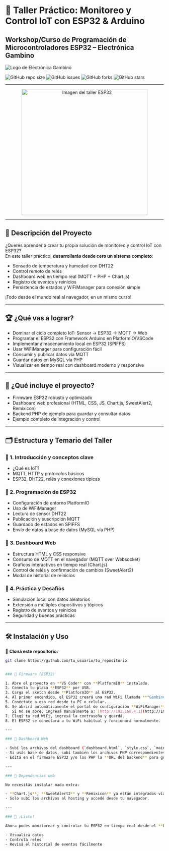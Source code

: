 # 🧠 Taller Práctico: Monitoreo y Control IoT con ESP32 & Arduino  
## Workshop/Curso de Programación de Microcontroladores ESP32 – Electrónica Gambino

![Logo de Electrónica Gambino](https://electronicagambino.com/wp-content/uploads/elementor/thumbs/cropped-Electronica-Gambino-e1684335474114-q6losum0uq8caxhait9doqxx83gv53yq2d8g8oiv7o.png)

![GitHub repo size](https://img.shields.io/github/repo-size/tu_usuario/tu_repositorio?style=for-the-badge) 
![GitHub issues](https://img.shields.io/github/issues/tu_usuario/tu_repositorio?style=for-the-badge) 
![GitHub forks](https://img.shields.io/github/forks/tu_usuario/tu_repositorio?style=for-the-badge)
![GitHub stars](https://img.shields.io/github/stars/tu_usuario/tu_repositorio?style=for-the-badge)

---

<p align="center">
  <img src="https://electronicagambino.com/wp-content/uploads/2023/05/cropped-Electronica-Gambino-e1684335474114-1320x388.png" alt="Imagen del taller ESP32" width="400"/>
</p>

---

## 📌 Descripción del Proyecto

¿Querés aprender a crear tu propia solución de monitoreo y control IoT con ESP32?  
En este taller práctico, **desarrollarás desde cero un sistema completo**:

- Sensado de temperatura y humedad con DHT22  
- Control remoto de relés  
- Dashboard web en tiempo real (MQTT + PHP + Chart.js)  
- Registro de eventos y reinicios  
- Persistencia de estados y WiFiManager para conexión simple  

¡Todo desde el mundo real al navegador, en un mismo curso!

---

## 🏆 ¿Qué vas a lograr?

- Dominar el ciclo completo IoT: Sensor -> ESP32 -> MQTT -> Web  
- Programar el ESP32 con Framework Arduino en PlatformIO/VSCode  
- Implementar almacenamiento local en ESP32 (SPIFFS)  
- Usar WiFiManager para configuración fácil  
- Consumir y publicar datos vía MQTT  
- Guardar datos en MySQL vía PHP  
- Visualizar en tiempo real con dashboard moderno y responsive  

---

## 🚀 ¿Qué incluye el proyecto?

- Firmware ESP32 robusto y optimizado  
- Dashboard web profesional (HTML, CSS, JS, Chart.js, SweetAlert2, Remixicon)  
- Backend PHP de ejemplo para guardar y consultar datos  
- Ejemplo completo de integración y control  

---

## 🗂️ Estructura y Temario del Taller

### 📗 1. Introducción y conceptos clave
- ¿Qué es IoT?  
- MQTT, HTTP y protocolos básicos  
- ESP32, DHT22, relés y conexiones típicas  

### 📘 2. Programación de ESP32
- Configuración de entorno PlatformIO  
- Uso de WiFiManager  
- Lectura de sensor DHT22  
- Publicación y suscripción MQTT  
- Guardado de estados en SPIFFS  
- Envío de datos a base de datos (MySQL vía PHP)  

### 📙 3. Dashboard Web
- Estructura HTML y CSS responsive  
- Consumo de MQTT en el navegador (MQTT over Websocket)  
- Gráficos interactivos en tiempo real (Chart.js)  
- Control de relés y confirmación de cambios (SweetAlert2)  
- Modal de historial de reinicios  

### 📒 4. Práctica y Desafíos
- Simulación local con datos aleatorios  
- Extensión a múltiples dispositivos y tópicos  
- Registro de eventos y reinicios  
- Seguridad y buenas prácticas  

---

## 🛠️ Instalación y Uso

🔹 **Cloná este repositorio:**
```bash
git clone https://github.com/tu_usuario/tu_repositorio


### 🔹 Firmware (ESP32)

1. Abre el proyecto en **VS Code** con **PlatformIO** instalado.
2. Conecta tu placa **ESP32** por USB.
3. Carga el sketch desde **PlatformIO** al ESP32.
4. Al primer encendido, el ESP32 creará una red WiFi llamada **"GambinoESP32"**.
5. Conéctate a esa red desde tu PC o celular.
6. Se abrirá automáticamente el portal de configuración **WiFiManager**  
   Si no se abre, ingresá manualmente a: [http://192.168.4.1](http://192.168.4.1)
7. Elegí tu red WiFi, ingresá la contraseña y guardá.
8. El ESP32 se conectará a tu WiFi habitual y funcionará normalmente.

---

### 🔹 Dashboard Web

- Subí los archivos del dashboard (`dashboard.html`, `style.css`, `main.js`) a tu hosting (por ejemplo: Hostinger).
- Si usás base de datos, subí también los archivos PHP correspondientes.
- Editá en el firmware ESP32 y/o los PHP la **URL del backend** para guardar datos, si es necesario.

---

### 🔹 Dependencias web

No necesitás instalar nada extra:

- **Chart.js**, **SweetAlert2** y **Remixicon** ya están integrados vía CDN en el HTML.
- Solo subí los archivos al hosting y accedé desde tu navegador.

---

### 🔹 ¡Listo!

Ahora podés monitorear y controlar tu ESP32 en tiempo real desde el **Dashboard Web**:

- Visualizá datos
- Controlá relés
- Revisá el historial de eventos fácilmente
